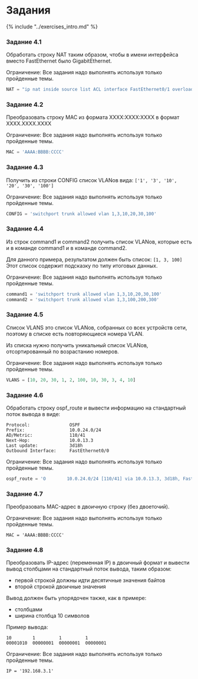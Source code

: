 # Задания

{% include "../exercises_intro.md" %}

### Задание 4.1

Обработать строку NAT таким образом,
чтобы в имени интерфейса вместо FastEthernet было GigabitEthernet.

Ограничение: Все задания надо выполнять используя только пройденные темы.

```python
NAT = "ip nat inside source list ACL interface FastEthernet0/1 overload"
```


### Задание 4.2

Преобразовать строку MAC из формата XXXX:XXXX:XXXX в формат XXXX.XXXX.XXXX

Ограничение: Все задания надо выполнять используя только пройденные темы.

```python
MAC = 'AAAA:BBBB:CCCC'
```

### Задание 4.3

Получить из строки CONFIG список VLANов вида:
`['1', '3', '10', '20', '30', '100']`

Ограничение: Все задания надо выполнять используя только пройденные темы.

```python
CONFIG = 'switchport trunk allowed vlan 1,3,10,20,30,100'
```


### Задание 4.4

Из строк command1 и command2 получить список VLANов,
которые есть и в команде command1 и в команде command2.

Для данного примера, результатом должен быть список: `[1, 3, 100]`
Этот список содержит подсказку по типу итоговых данных.

Ограничение: Все задания надо выполнять используя только пройденные темы.

```python
command1 = 'switchport trunk allowed vlan 1,3,10,20,30,100'
command2 = 'switchport trunk allowed vlan 1,3,100,200,300'
```


### Задание 4.5

Список VLANS это список VLANов, собранных со всех устройств сети,
поэтому в списке есть повторяющиеся номера VLAN.

Из списка нужно получить уникальный список VLANов,
отсортированный по возрастанию номеров.

Ограничение: Все задания надо выполнять используя только пройденные темы.

```python
VLANS = [10, 20, 30, 1, 2, 100, 10, 30, 3, 4, 10]
```


### Задание 4.6

Обработать строку ospf_route и вывести информацию на стандартный поток вывода в виде:
```
Protocol:               OSPF
Prefix:                 10.0.24.0/24
AD/Metric:              110/41
Next-Hop:               10.0.13.3
Last update:            3d18h
Outbound Interface:     FastEthernet0/0
```

Ограничение: Все задания надо выполнять используя только пройденные темы.


```python
ospf_route = 'O        10.0.24.0/24 [110/41] via 10.0.13.3, 3d18h, FastEthernet0/0'
```

### Задание 4.7

Преобразовать MAC-адрес в двоичную строку (без двоеточий).

Ограничение: Все задания надо выполнять используя только пройденные темы.

```
MAC = 'AAAA:BBBB:CCCC'
```


### Задание 4.8

Преобразовать IP-адрес (переменная IP) в двоичный формат и вывести вывод столбцами на стандартный поток вывода, таким образом:
* первой строкой должны идти десятичные значения байтов
* второй строкой двоичные значения

Вывод должен быть упорядочен также, как в примере:
* столбцами
* ширина столбца 10 символов

Пример вывода:
```
10        1         1         1
00001010  00000001  00000001  00000001
```

Ограничение: Все задания надо выполнять используя только пройденные темы.

```
IP = '192.168.3.1'
```

